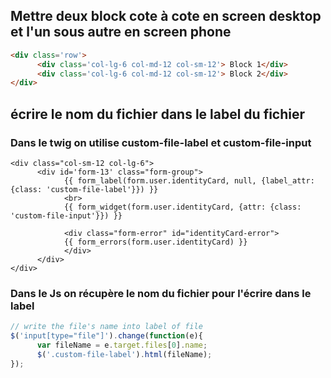 

## Mettre deux block cote à cote en screen desktop et l'un sous autre en screen phone

```html
<div class='row'>
      <div class='col-lg-6 col-md-12 col-sm-12'> Block 1</div>
      <div class='col-lg-6 col-md-12 col-sm-12'> Block 2</div>
</div>
```

## écrire le nom du fichier dans le label du fichier

### Dans le twig on utilise custom-file-label et custom-file-input
```twig
<div class="col-sm-12 col-lg-6">
      <div id='form-13' class="form-group">
            {{ form_label(form.user.identityCard, null, {label_attr: {class: 'custom-file-label'}}) }}
            <br>
            {{ form_widget(form.user.identityCard, {attr: {class: 'custom-file-input'}}) }}

            <div class="form-error" id="identityCard-error">
            {{ form_errors(form.user.identityCard) }}
            </div>
      </div>
</div>
```

### Dans le Js on récupère le nom du fichier pour l'écrire dans le label
```js
// write the file's name into label of file
$('input[type="file"]').change(function(e){
      var fileName = e.target.files[0].name;
      $('.custom-file-label').html(fileName);
});
```